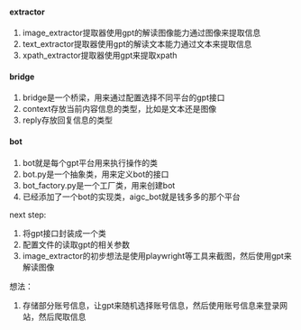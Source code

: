 #### extractor
1. image_extractor提取器使用gpt的解读图像能力通过图像来提取信息
2. text_extractor提取器使用gpt的解读文本能力通过文本来提取信息
3. xpath_extractor提取器使用gpt来提取xpath

#### bridge
1. bridge是一个桥梁，用来通过配置选择不同平台的gpt接口
2. context存放当前内容信息的类型，比如是文本还是图像
3. reply存放回复信息的类型

#### bot
1. bot就是每个gpt平台用来执行操作的类
2. bot.py是一个抽象类，用来定义bot的接口
3. bot_factory.py是一个工厂类，用来创建bot
4. 已经添加了一个bot的实现类，aigc_bot就是钱多多的那个平台

next step:
1. 将gpt接口封装成一个类
2. 配置文件的读取gpt的相关参数
3. image_extractor的初步想法是使用playwright等工具来截图，然后使用gpt来解读图像


想法：
1. 存储部分账号信息，让gpt来随机选择账号信息，然后使用账号信息来登录网站，然后爬取信息
